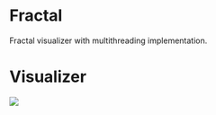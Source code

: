 # Fractal
Fractal visualizer with multithreading implementation.
# Visualizer
<img src="https://github.com/aruiz-ba/images/blob/master/test.gif"></img>
